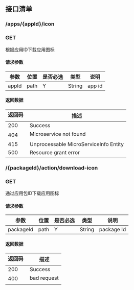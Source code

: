 ## 接口清单

### /apps/{appId}/icon
###  GET
根据应用ID下载应用图标
#### 请求参数
|参数 |位置 | 是否必选 | 类型 |说明|
|-----|-----|----|------|-----|
|appId | path |Y| String | app id |

#### 返回数据
|返回码  |描述|
|-----|-----|
|200 | Success |
|404 | Microservice not found |
|415 | Unprocessable MicroServiceInfo Entity  |
|500 | Resource grant error |



### /{packageId}/action/download-icon
###  GET
通过应用包ID下载应用图标
#### 请求参数
|参数 |位置 | 是否必选 | 类型 |说明|
|-----|-----|----|------|-----|
|packageId | path |Y| String | package Id |

#### 返回数据
|返回码  |描述|
|-----|-----|
|200 | Success |
|400 | bad request |